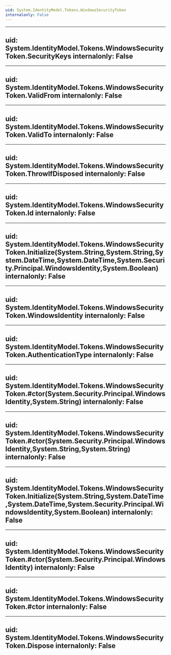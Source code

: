 ```yaml
---
uid: System.IdentityModel.Tokens.WindowsSecurityToken
internalonly: False
---
```


---
uid: System.IdentityModel.Tokens.WindowsSecurityToken.SecurityKeys
internalonly: False
---

---
uid: System.IdentityModel.Tokens.WindowsSecurityToken.ValidFrom
internalonly: False
---

---
uid: System.IdentityModel.Tokens.WindowsSecurityToken.ValidTo
internalonly: False
---

---
uid: System.IdentityModel.Tokens.WindowsSecurityToken.ThrowIfDisposed
internalonly: False
---

---
uid: System.IdentityModel.Tokens.WindowsSecurityToken.Id
internalonly: False
---

---
uid: System.IdentityModel.Tokens.WindowsSecurityToken.Initialize(System.String,System.String,System.DateTime,System.DateTime,System.Security.Principal.WindowsIdentity,System.Boolean)
internalonly: False
---

---
uid: System.IdentityModel.Tokens.WindowsSecurityToken.WindowsIdentity
internalonly: False
---

---
uid: System.IdentityModel.Tokens.WindowsSecurityToken.AuthenticationType
internalonly: False
---

---
uid: System.IdentityModel.Tokens.WindowsSecurityToken.#ctor(System.Security.Principal.WindowsIdentity,System.String)
internalonly: False
---

---
uid: System.IdentityModel.Tokens.WindowsSecurityToken.#ctor(System.Security.Principal.WindowsIdentity,System.String,System.String)
internalonly: False
---

---
uid: System.IdentityModel.Tokens.WindowsSecurityToken.Initialize(System.String,System.DateTime,System.DateTime,System.Security.Principal.WindowsIdentity,System.Boolean)
internalonly: False
---

---
uid: System.IdentityModel.Tokens.WindowsSecurityToken.#ctor(System.Security.Principal.WindowsIdentity)
internalonly: False
---

---
uid: System.IdentityModel.Tokens.WindowsSecurityToken.#ctor
internalonly: False
---

---
uid: System.IdentityModel.Tokens.WindowsSecurityToken.Dispose
internalonly: False
---
